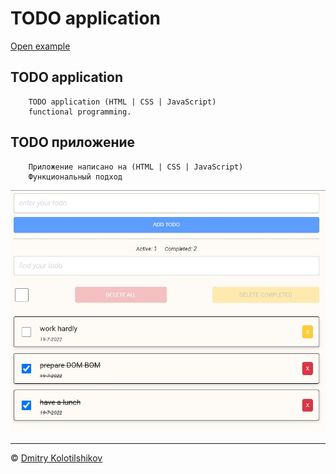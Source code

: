 # TODO application
[Open example](https://dmitrykolotilshikov.github.io/todo-app-func/)


## TODO application

```
    TODO application (HTML | CSS | JavaScript)
    functional programming.
```

## TODO приложение

```
    Приложение написано на (HTML | CSS | JavaScript)
    Функциональный подход
```

![image](assets/todo_preview.jpg)

---
© [Dmitry Kolotilshikov](https://github.com/DmitryKolotilshikov)
